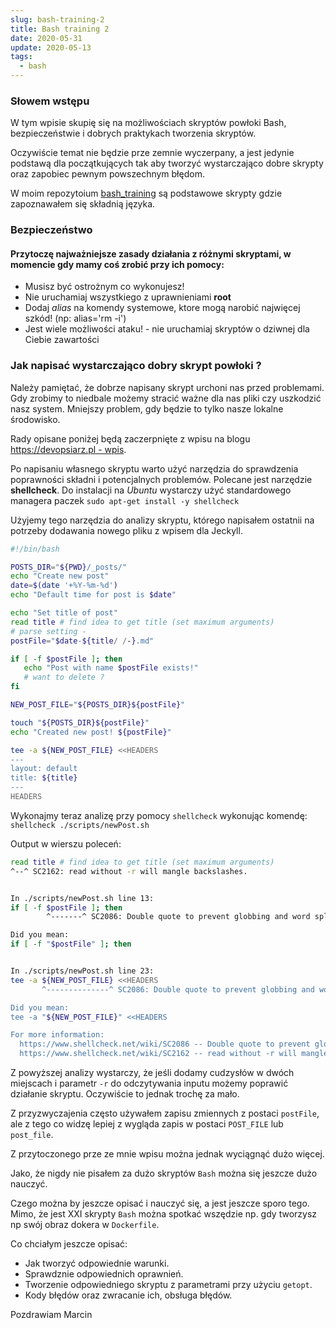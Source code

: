 ```yaml
---
slug: bash-training-2
title: Bash training 2
date: 2020-05-31
update: 2020-05-13
tags:
  - bash
---
```


### Słowem wstępu

W tym wpisie skupię się na możliwościach skryptów powłoki Bash, bezpieczeństwie i dobrych praktykach tworzenia skryptów.

Oczywiście temat nie będzie prze zemnie wyczerpany, a jest jedynie podstawą dla początkujących tak aby tworzyć wystarczająco dobre skrypty oraz zapobiec pewnym powszechnym błędom.

W moim repozytoium [bash_training](https://github.com/MarcinGladkowski/bash-training) są podstawowe skrypty gdzie zapoznawałem się składnią języka.

### Bezpieczeństwo

#### Przytoczę najważniejsze zasady działania z różnymi skryptami, w momencie gdy mamy coś zrobić przy ich pomocy:

- Musisz być ostrożnym co wykonujesz!
- Nie uruchamiaj wszystkiego z uprawnieniami **root**
- Dodaj _alias_ na komendy systemowe, ktore mogą narobić najwięcej szkód! (np: alias='rm -i')
- Jest wiele możliwości ataku! - nie uruchamiaj skryptów o dziwnej dla Ciebie zawartości

### Jak napisać wystarczająco dobry skrypt powłoki ?

Należy pamiętać, że dobrze napisany skrypt urchoni nas przed problemami. Gdy zrobimy to niedbale możemy stracić ważne dla nas pliki czy uszkodzić nasz system. Mniejszy problem, gdy będzie to tylko nasze lokalne środowisko.

Rady opisane poniżej będą zaczerpnięte z wpisu na blogu [https://devopsiarz.pl - wpis](https://devopsiarz.pl/bash/tutorial-kurs-pisania-dobrych-skryptow-bash-wstep-dobre-praktyki-shellcheck/).

Po napisaniu własnego skryptu warto użyć narzędzia do sprawdzenia poprawności składni i potencjalnych problemów. Polecane jest narzędzie **shellcheck**. Do instalacji na _Ubuntu_ wystarczy użyć standardowego managera paczek `sudo apt-get install -y shellcheck`

Użyjemy tego narzędzia do analizy skryptu, którego napisałem ostatnii na potrzeby dodawania nowego pliku z wpisem dla Jeckyll.

```bash
#!/bin/bash

POSTS_DIR="${PWD}/_posts/"
echo "Create new post"
date=$(date '+%Y-%m-%d')
echo "Default time for post is $date"

echo "Set title of post"
read title # find idea to get title (set maximum arguments)
# parse setting -
postFile="$date-${title/ /-}.md"

if [ -f $postFile ]; then
   echo "Post with name $postFile exists!"
   # want to delete ?
fi

NEW_POST_FILE="${POSTS_DIR}${postFile}"

touch "${POSTS_DIR}${postFile}"
echo "Created new post! ${postFile}"

tee -a ${NEW_POST_FILE} <<HEADERS
---
layout: default
title: ${title}
---
HEADERS
```

Wykonajmy teraz analizę przy pomocy `shellcheck` wykonując komendę: `shellcheck ./scripts/newPost.sh`

Output w wierszu poleceń:

```bash
read title # find idea to get title (set maximum arguments)
^--^ SC2162: read without -r will mangle backslashes.


In ./scripts/newPost.sh line 13:
if [ -f $postFile ]; then
        ^-------^ SC2086: Double quote to prevent globbing and word splitting.

Did you mean:
if [ -f "$postFile" ]; then


In ./scripts/newPost.sh line 23:
tee -a ${NEW_POST_FILE} <<HEADERS
       ^--------------^ SC2086: Double quote to prevent globbing and word splitting.

Did you mean:
tee -a "${NEW_POST_FILE}" <<HEADERS

For more information:
  https://www.shellcheck.net/wiki/SC2086 -- Double quote to prevent globbing ...
  https://www.shellcheck.net/wiki/SC2162 -- read without -r will mangle backs...
```

Z powyższej analizy wystarczy, że jeśli dodamy cudzysłów w dwóch miejscach i parametr `-r` do odczytywania inputu możemy poprawić działanie skryptu. Oczywiście to jednak trochę za mało.

Z przyzwyczajenia często używałem zapisu zmiennych z postaci `postFile`, ale z tego co widzę lepiej z wygląda zapis w postaci `POST_FILE` lub `post_file`.

Z przytoczonego prze ze mnie wpisu można jednak wyciągnąć dużo więcej.

Jako, że nigdy nie pisałem za dużo skryptów `Bash` można się jeszcze dużo nauczyć.

Czego można by jeszcze opisać i nauczyć się, a jest jeszcze sporo tego. Mimo, że jest XXI skrypty `Bash` można spotkać wszędzie np. gdy tworzysz np swój obraz dokera w `Dockerfile`.

Co chciałym jeszcze opisać:

- Jak tworzyć odpowiednie warunki.
- Sprawdznie odpowiednich oprawnień.
- Tworzenie odpowiedniego skryptu z parametrami przy użyciu `getopt`.
- Kody błędów oraz zwracanie ich, obsługa błędów.

Pozdrawiam
Marcin

